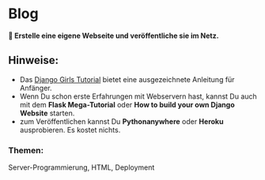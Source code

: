 # Blog

**🎯 Erstelle eine eigene Webseite und veröffentliche sie im Netz.**

## Hinweise:

* Das [Django Girls Tutorial](https://djangogirls.org/resources/) bietet eine ausgezeichnete Anleitung für Anfänger.
* Wenn Du schon erste Erfahrungen mit Webservern hast, kannst Du auch mit dem **Flask Mega-Tutorial** oder **How to build your own Django Website** starten.
* zum Veröffentlichen kannst Du **Pythonanywhere** oder **Heroku** ausprobieren. Es kostet nichts.

### Themen:

Server-Programmierung, HTML, Deployment
